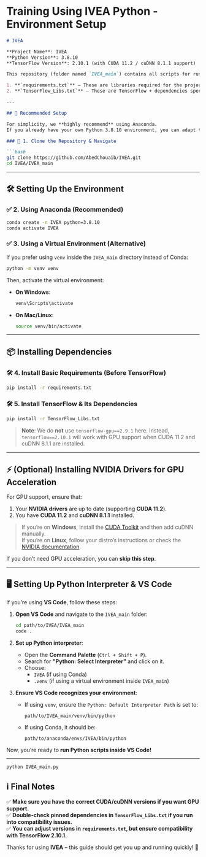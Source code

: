 # Training Using IVEA Python - Environment Setup
```markdown
# IVEA

**Project Name**: IVEA  
**Python Version**: 3.8.10  
**TensorFlow Version**: 2.10.1 (with CUDA 11.2 / cuDNN 8.1.1 support)

This repository (folder named `IVEA_main`) contains all scripts for running the IVEA project. You’ll also find two text files:

1. **`requirements.txt`** – These are libraries required for the project **other than** TensorFlow.  
2. **`TensorFlow_Libs.txt`** – These are TensorFlow + dependencies specifically for TF 2.10.1.

---

## 🔧 Recommended Setup

For simplicity, we **highly recommend** using Anaconda.  
If you already have your own Python 3.8.10 environment, you can adapt the steps accordingly.

### 📂 1. Clone the Repository & Navigate

```bash
git clone https://github.com/AbedChouaib/IVEA.git
cd IVEA/IVEA_main
```

---

## 🛠️ Setting Up the Environment

### ✅ 2. Using Anaconda (Recommended)

```bash
conda create -n IVEA python=3.8.10
conda activate IVEA
```

### ✅ 3. Using a Virtual Environment (Alternative)

If you prefer using `venv` inside the `IVEA_main` directory instead of Conda:

```bash
python -m venv venv
```

Then, activate the virtual environment:

- **On Windows**:

  ```bash
  venv\Scripts\activate
  ```

- **On Mac/Linux**:

  ```bash
  source venv/bin/activate
  ```

---

## 📦 Installing Dependencies

### 🛠️ 4. Install Basic Requirements (Before TensorFlow)

```bash
pip install -r requirements.txt
```

### 🛠️ 5. Install TensorFlow & Its Dependencies

```bash
pip install -r TensorFlow_Libs.txt
```

> **Note**: We do **not** use `tensorflow-gpu==2.9.1` here. Instead, `tensorflow==2.10.1` will work with GPU support when CUDA 11.2 and cuDNN 8.1.1 are installed.

---

## ⚡ (Optional) Installing NVIDIA Drivers for GPU Acceleration

For GPU support, ensure that:

1. Your **NVIDIA drivers** are up to date (supporting **CUDA 11.2**).
2. You have **CUDA 11.2** and **cuDNN 8.1.1** installed.

> If you’re on **Windows**, install the [CUDA Toolkit](https://developer.nvidia.com/cuda-downloads) and then add cuDNN manually.  
> If you’re on **Linux**, follow your distro’s instructions or check the [NVIDIA documentation](https://docs.nvidia.com/deeplearning/cudnn/install-guide/index.html).

If you don’t need GPU acceleration, you can **skip this step**.

---

## 🖥️ Setting Up Python Interpreter & VS Code

If you’re using **VS Code**, follow these steps:

1. **Open VS Code** and navigate to the `IVEA_main` folder:
   ```bash
   cd path/to/IVEA/IVEA_main
   code .
   ```

2. **Set up Python interpreter**:
   - Open the **Command Palette** (`Ctrl + Shift + P`).
   - Search for **"Python: Select Interpreter"** and click on it.
   - Choose:
     - `IVEA` (if using Conda)  
     - `.venv` (if using a virtual environment inside `IVEA_main`)

3. **Ensure VS Code recognizes your environment**:
   - If using `venv`, ensure the `Python: Default Interpreter Path` is set to:
     ```
     path/to/IVEA_main/venv/bin/python
     ```
   - If using Conda, it should be:
     ```
     path/to/anaconda/envs/IVEA/bin/python
     ```

Now, you’re ready to **run Python scripts inside VS Code!**

---

```bash
python IVEA_main.py
```
## ℹ️ Final Notes

✅ **Make sure you have the correct CUDA/cuDNN versions if you want GPU support.**  
✅ **Double-check pinned dependencies in `TensorFlow_Libs.txt` if you run into compatibility issues.**  
✅ **You can adjust versions in `requirements.txt`, but ensure compatibility with TensorFlow 2.10.1.**

Thanks for using **IVEA** – this guide should get you up and running quickly! 🚀
```
